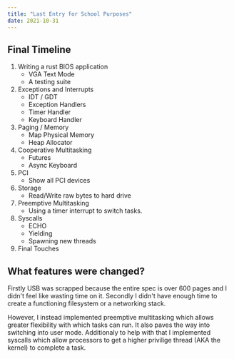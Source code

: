 ```yaml
---
title: "Last Entry for School Purposes"
date: 2021-10-31
---
```


## Final Timeline
1. Writing a rust BIOS application
   * VGA Text Mode
   * A testing suite
2. Exceptions and Interrupts
   * IDT / GDT
   * Exception Handlers
   * Timer Handler
   * Keyboard Handler
3. Paging / Memory
   * Map Physical Memory
   * Heap Allocator
4. Cooperative Multitasking
   * Futures
   * Async Keyboard
5. PCI
   * Show all PCI devices
6. Storage
   * Read/Write raw bytes to hard drive
7. Preemptive Multitasking
    * Using a timer interrupt to switch tasks.
8. Syscalls
    * ECHO
    * Yielding
    * Spawning new threads
9. Final Touches

## What features were changed?
Firstly USB was scrapped because the entire spec is over 600 pages and I didn't feel like wasting time on it. Secondly I didn't have enough time to create a functioning filesystem or a networking stack.

However, I instead implemented preemptive multitasking which allows greater flexibility with which tasks can run. It also paves the way into switching into user mode. Additionaly to help with that I implemented syscalls which allow processors to get a higher privilige thread (AKA the kernel) to complete a task.

